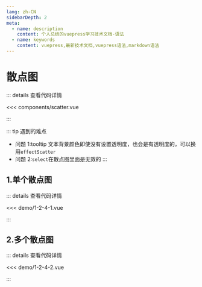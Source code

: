 ```yaml
---
lang: zh-CN
sidebarDepth: 2
meta:
  - name: description
    content: 个人总结的vuepress学习技术文档-语法
  - name: keywords
    content: vuepress,最新技术文档,vuepress语法,markdown语法
---
```


# 散点图

::: details 查看代码详情

<<< components/scatter.vue

:::

::: tip 遇到的难点

- 问题 1:tooltip 文本背景颜色即使没有设置透明度，也会是有透明度的，可以换用`effectScatter`
- 问题 2:`select`在散点图里面是无效的
  :::

## 1.单个散点图

  <Container url="https://zhoubichuan.com/resume/?type=echarts&name=1-2-4-1.vue" />

::: details 查看代码详情

<<< demo/1-2-4-1.vue

:::

## 2.多个散点图

  <Container url="https://zhoubichuan.com/resume/?type=echarts&name=1-2-4-2.vue" />

::: details 查看代码详情

<<< demo/1-2-4-2.vue

:::
